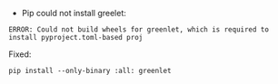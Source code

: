 - Pip could not install greelet:
```
ERROR: Could not build wheels for greenlet, which is required to install pyproject.toml-based proj
```
Fixed: 
```
pip install --only-binary :all: greenlet
```


